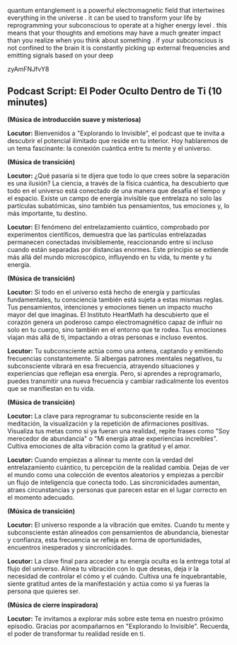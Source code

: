 quantum entanglement is a powerful electromagnetic field that intertwines everything in the universe . it can be used to transform your life by reprogramming your subconscious to operate at a higher energy level . this means that your thoughts and emotions may have a much greater impact than you realize when you think about something . if your subconscious is not confined to the brain it is constantly picking up external frequencies and emitting signals based on your deep

zyAmFNJfvY8

## Podcast Script: El Poder Oculto Dentro de Ti (10 minutes)

**(Música de introducción suave y misteriosa)**

**Locutor:** Bienvenidos a "Explorando lo Invisible", el podcast que te invita a descubrir el potencial ilimitado que reside en tu interior. Hoy hablaremos de un tema fascinante: la conexión cuántica entre tu mente y el universo.

**(Música de transición)**

**Locutor:** ¿Qué pasaría si te dijera que todo lo que crees sobre la separación es una ilusión? La ciencia, a través de la física cuántica, ha descubierto que todo en el universo está conectado de una manera que desafía el tiempo y el espacio. Existe un campo de energía invisible que entrelaza no solo las partículas subatómicas, sino también tus pensamientos, tus emociones y, lo más importante, tu destino.

**Locutor:**  El fenómeno del entrelazamiento cuántico, comprobado por experimentos científicos, demuestra que las partículas entrelazadas permanecen conectadas invisiblemente, reaccionando entre sí incluso cuando están separadas por distancias enormes.  Este principio se extiende más allá del mundo microscópico, influyendo en tu vida, tu mente y tu energía.

**(Música de transición)**

**Locutor:** Si todo en el universo está hecho de energía y partículas fundamentales, tu consciencia también está sujeta a estas mismas reglas. Tus pensamientos, intenciones y emociones tienen un impacto mucho mayor del que imaginas.  El Instituto HeartMath ha descubierto que el corazón genera un poderoso campo electromagnético capaz de influir no solo en tu cuerpo, sino también en el entorno que te rodea. Tus emociones viajan más allá de ti, impactando a otras personas e incluso eventos.

**Locutor:**  Tu subconsciente actúa como una antena, captando y emitiendo frecuencias constantemente.  Si albergas patrones mentales negativos, tu subconsciente vibrará en esa frecuencia, atrayendo situaciones y experiencias que reflejan esa energía.  Pero, si aprendes a reprogramarlo, puedes transmitir una nueva frecuencia y cambiar radicalmente los eventos que se manifiestan en tu vida.

**(Música de transición)**

**Locutor:** La clave para reprogramar tu subconsciente reside en la meditación, la visualización y la repetición de afirmaciones positivas.  Visualiza tus metas como si ya fueran una realidad,  repite frases como "Soy merecedor de abundancia" o "Mi energía atrae experiencias increíbles".  Cultiva emociones de alta vibración como la gratitud y el amor.

**Locutor:**  Cuando empiezas a alinear tu mente con la verdad del entrelazamiento cuántico, tu percepción de la realidad cambia. Dejas de ver el mundo como una colección de eventos aleatorios y empiezas a percibir un flujo de inteligencia que conecta todo.  Las sincronicidades aumentan,  atraes circunstancias y personas que parecen estar en el lugar correcto en el momento adecuado.

**(Música de transición)**

**Locutor:** El universo responde a la vibración que emites. Cuando tu mente y subconsciente están alineados con pensamientos de abundancia, bienestar y confianza, esta frecuencia se refleja en forma de oportunidades, encuentros inesperados y sincronicidades.

**Locutor:**  La clave final para acceder a tu energía oculta es la entrega total al flujo del universo.  Alinea tu vibración con lo que deseas,  deja ir la necesidad de controlar el cómo y el cuándo.  Cultiva una fe inquebrantable,  siente gratitud antes de la manifestación y actúa como si ya fueras la persona que quieres ser.

**(Música de cierre inspiradora)**

**Locutor:** Te invitamos a explorar más sobre este tema en nuestro próximo episodio.  Gracias por acompañarnos en "Explorando lo Invisible".  Recuerda, el poder de transformar tu realidad reside en ti.
